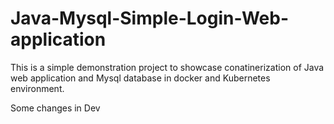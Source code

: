 # Java-Mysql-Simple-Login-Web-application

This is a simple demonstration project to showcase conatinerization of Java web application and Mysql database in docker and Kubernetes environment.

Some changes in Dev
